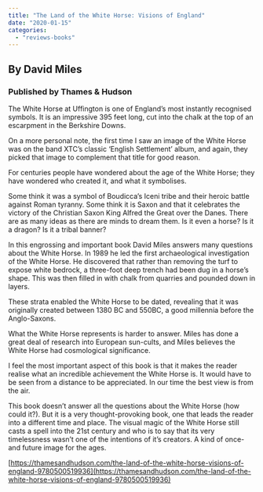 ```yaml
---
title: "The Land of the White Horse: Visions of England"
date: "2020-01-15"
categories: 
  - "reviews-books"
---
```


## By David Miles

### Published by Thames & Hudson

The White Horse at Uffington is one of England’s most instantly recognised symbols. It is an impressive 395 feet long, cut into the chalk at the top of an escarpment in the Berkshire Downs.

On a more personal note, the first time I saw an image of the White Horse was on the band XTC’s classic ‘English Settlement’ album, and again, they picked that image to complement that title for good reason.

For centuries people have wondered about the age of the White Horse; they have wondered who created it, and what it symbolises.

Some think it was a symbol of Boudicca’s Iceni tribe and their heroic battle against Roman tyranny. Some think it is Saxon and that it celebrates the victory of the Christian Saxon King Alfred the Great over the Danes. There are as many ideas as there are minds to dream them. Is it even a horse? Is it a dragon? Is it a tribal banner?

In this engrossing and important book David Miles answers many questions about the White Horse. In 1989 he led the first archaeological investigation of the White Horse. He discovered that rather than removing the turf to expose white bedrock, a three-foot deep trench had been dug in a horse’s shape. This was then filled in with chalk from quarries and pounded down in layers.

These strata enabled the White Horse to be dated, revealing that it was originally created between 1380 BC and 550BC, a good millennia before the Anglo-Saxons.

What the White Horse represents is harder to answer. Miles has done a great deal of research into European sun-cults, and Miles believes the White Horse had cosmological significance.

I feel the most important aspect of this book is that it makes the reader realise what an incredible achievement the White Horse is. It would have to be seen from a distance to be appreciated. In our time the best view is from the air.

This book doesn’t answer all the questions about the White Horse (how could it?). But it is a very thought-provoking book, one that leads the reader into a different time and place. The visual magic of the White Horse still casts a spell into the 21st century and who is to say that its very timelessness wasn’t one of the intentions of it’s creators. A kind of once-and future image for the ages.

[https://thamesandhudson.com/the-land-of-the-white-horse-visions-of-england-9780500519936](https://thamesandhudson.com/the-land-of-the-white-horse-visions-of-england-9780500519936)
